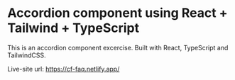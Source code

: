 # Accordion component using React + Tailwind + TypeScript

This is an accordion component excercise.
Built with React, TypeScript and TailwindCSS.

Live-site url:
https://cf-faq.netlify.app/



